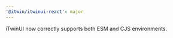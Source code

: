 ```yaml
---
'@itwin/itwinui-react': major
---
```


iTwinUI now correctly supports both ESM and CJS environments.
